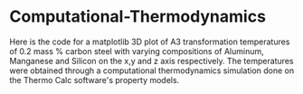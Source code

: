 # Computational-Thermodynamics
Here is the code for a matplotlib 3D plot of A3 transformation temperatures of 0.2 mass % carbon steel with varying compositions of Aluminum, Manganese and Silicon on the x,y and z axis respectively. The temperatures were obtained through a computational thermodynamics simulation done on the Thermo Calc software's property models. 
